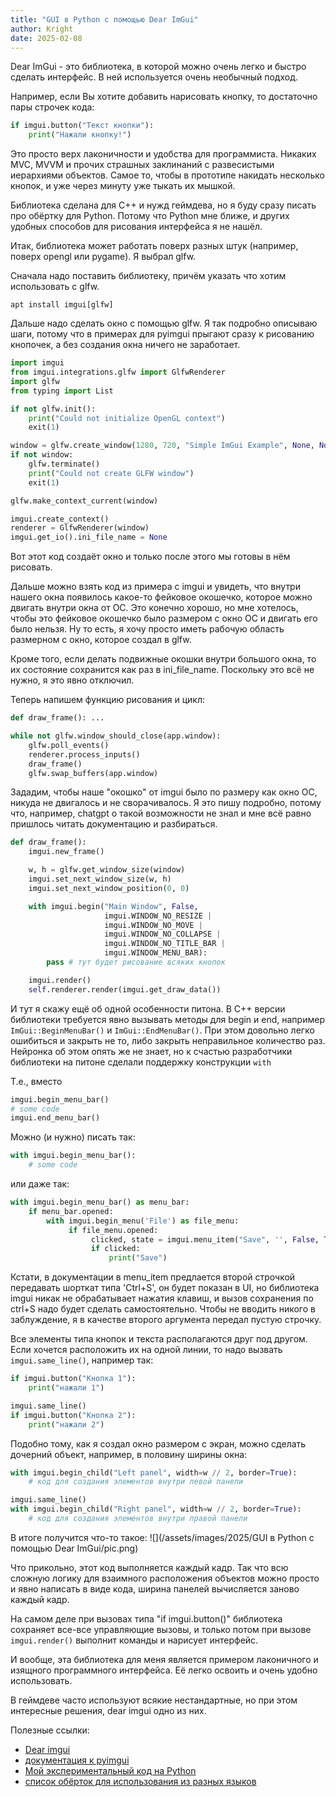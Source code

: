 ```yaml
---
title: "GUI в Python c помощью Dear ImGui"
author: Kright
date: 2025-02-08
---
```


Dear ImGui - это библиотека, в которой можно очень легко и быстро сделать интерфейс. В ней используется очень необычный подход.

Например, если Вы хотите добавить нарисовать кнопку, то достаточно пары строчек кода:

```python
if imgui.button("Текст кнопки"):
    print("Нажали кнопку!")
```

Это просто верх лаконичности и удобства для программиста. Никаких MVC, MVVM и прочих страшных заклинаний с развесистыми иерархиями объектов. Самое то, чтобы в прототипе накидать несколько кнопок, и уже через минуту уже тыкать их мышкой.

Библиотека сделана для C++ и нужд геймдева, но я буду сразу писать про обёртку для Python. Потому что Python мне ближе, и других удобных способов для рисования интерфейса я не нашёл.

Итак, библиотека может работать поверх разных штук (например, поверх opengl или pygame). Я выбрал glfw.

Сначала надо поставить библиотеку, причём указать что хотим использовать с glfw.
```
apt install imgui[glfw]
```

Дальше надо сделать окно c помощью glfw. Я так подробно описываю шаги, потому что в примерах для pyimgui прыгают сразу к рисованию кнопочек, а без создания окна ничего не заработает.

```python
import imgui
from imgui.integrations.glfw import GlfwRenderer
import glfw
from typing import List

if not glfw.init():
    print("Could not initialize OpenGL context")
    exit(1)

window = glfw.create_window(1280, 720, "Simple ImGui Example", None, None)
if not window:
    glfw.terminate()
    print("Could not create GLFW window")
    exit(1)

glfw.make_context_current(window)

imgui.create_context()
renderer = GlfwRenderer(window)
imgui.get_io().ini_file_name = None
```

Вот этот код создаёт окно и только после этого мы готовы в нём рисовать.

Дальше можно взять код из примера с imgui и увидеть, что внутри нашего окна появилось какое-то фейковое окошечко, которое можно двигать внутри окна от ОС. Это конечно хорошо, но мне хотелось, чтобы это фейковое окошечко было размером с окно ОС и двигать его было нельзя. Ну то есть, я хочу просто иметь рабочую область размерном с окно, которое создал в glfw.

Кроме того, если делать подвижные окошки внутри большого окна, то их состояние сохранится как раз в ini_file_name. Поскольку это всё не нужно, я это явно отключил.

Теперь напишем функцию рисования и цикл:
```python
def draw_frame(): ...

while not glfw.window_should_close(app.window):
    glfw.poll_events()
    renderer.process_inputs()
    draw_frame()
    glfw.swap_buffers(app.window)
```

Зададим, чтобы наше "окошко" от imgui было по размеру как окно ОС, никуда не двигалось и не сворачивалось. Я это пишу подробно, потому что, например, chatgpt о такой возможности не знал и мне всё равно пришлось читать документацию и разбираться.

```python
def draw_frame():
    imgui.new_frame()

    w, h = glfw.get_window_size(window)
    imgui.set_next_window_size(w, h)
    imgui.set_next_window_position(0, 0)

    with imgui.begin("Main Window", False,
                     imgui.WINDOW_NO_RESIZE |
                     imgui.WINDOW_NO_MOVE |
                     imgui.WINDOW_NO_COLLAPSE |
                     imgui.WINDOW_NO_TITLE_BAR |
                     imgui.WINDOW_MENU_BAR):
        pass # тут будет рисование всяких кнопок

    imgui.render()
    self.renderer.render(imgui.get_draw_data())
```

И тут я скажу ещё об одной особенности питона. В С++ версии библиотеки требуется явно вызывать методы для begin и end, например `ImGui::BeginMenuBar()` и `ImGui::EndMenuBar()`. При этом довольно легко ошибиться и закрыть не то, либо закрыть неправильное количество раз. Нейронка об этом опять же не знает, но к счастью разработчики библиотеки на питоне сделали поддержку конструкции `with`

Т.е., вместо
```python
imgui.begin_menu_bar()
# some code
imgui.end_menu_bar()
```

Можно (и нужно) писать так:
```python
with imgui.begin_menu_bar():
    # some code
```
или даже так:

```python
with imgui.begin_menu_bar() as menu_bar:
    if menu_bar.opened:
        with imgui.begin_menu('File') as file_menu:
             if file_menu.opened:
                  clicked, state = imgui.menu_item("Save", '', False, True)
                  if clicked:
                      print("Save")
```

Кстати, в документации в menu_item предлается второй строчкой передавать шорткат типа 'Ctrl+S', он будет показан в UI, но библиотека imgui никак не обрабатывает нажатия клавиш, и вызов сохранения по ctrl+S надо будет сделать самостоятельно. Чтобы не вводить никого в заблуждение, я в качестве второго аргумента передал пустую строчку.

Все элементы типа кнопок и текста располагаются друг под другом.
Если хочется расположить их на одной линии, то надо вызвать `imgui.same_line()`, например так:
```python
if imgui.button("Кнопка 1"):
    print("нажали 1")

imgui.same_line()
if imgui.button("Кнопка 2"):
    print("нажали 2")
```

Подобно тому, как я создал окно размером с экран, можно сделать дочерний объект, например, в половину ширины окна:
```python
with imgui.begin_child("Left panel", width=w // 2, border=True):
    # код для создания элементов внутри левой панели

imgui.same_line()
with imgui.begin_child("Right panel", width=w // 2, border=True):
    # код для создания элементов внутри правой панели
```

В итоге получится что-то такое:
![](/assets/images/2025/GUI в Python c помощью Dear ImGui/pic.png)

Что прикольно, этот код выполняется каждый кадр. Так что всю сложную логику для взаимного расположения объектов можно просто и явно написать в виде кода, ширина панелей вычисляется заново каждый кадр.

На самом деле при вызовах типа "if imgui.button()" библиотека сохраняет все-все управляющие вызовы, и только потом при вызове `imgui.render()` выполнит команды и нарисует интерфейс.

И вообще, эта библиотека для меня является примером лаконичного и изящного программного интерфейса. Её легко освоить и очень удобно использовать.

В геймдеве часто используют всякие нестандартные, но при этом интересные решения, dear imgui одно из них.

Полезные ссылки:

* [Dear imgui](https://github.com/ocornut/imgui)
* [документация к pyimgui](https://pyimgui.readthedocs.io/en/latest/guide/first-steps.html#using-pyimgui)
* [Мой экспериментальный код на Python](https://github.com/Kright/mySmallProjects/tree/master/2025/imgui_experiments)
* [список обёрток для использования из разных языков](https://github.com/ocornut/imgui/wiki/Bindings)


